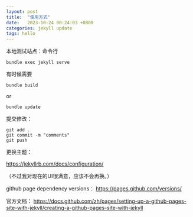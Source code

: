 ```yaml
---
layout: post
title:  "使用方式"
date:   2023-10-24 00:24:03 +0800
categories: jekyll update
tags: hello
---
```


本地测试站点：命令行

```bundle exec jekyll serve```


有时候需要

```bundle build```

or

```bundle update```


提交修改：

```
git add .
git commit -m "comments"
git push
```

更换主题：

https://jekyllrb.com/docs/configuration/

（不过我对现在的UI很满意，应该不会再换。）


github page dependency versions：
https://pages.github.com/versions/

官方文档：
https://docs.github.com/zh/pages/setting-up-a-github-pages-site-with-jekyll/creating-a-github-pages-site-with-jekyll